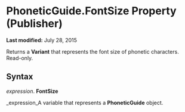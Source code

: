 
# PhoneticGuide.FontSize Property (Publisher)

 **Last modified:** July 28, 2015

Returns a  **Variant** that represents the font size of phonetic characters. Read-only.

## Syntax

 _expression_. **FontSize**

 _expression_A variable that represents a  **PhoneticGuide** object.


